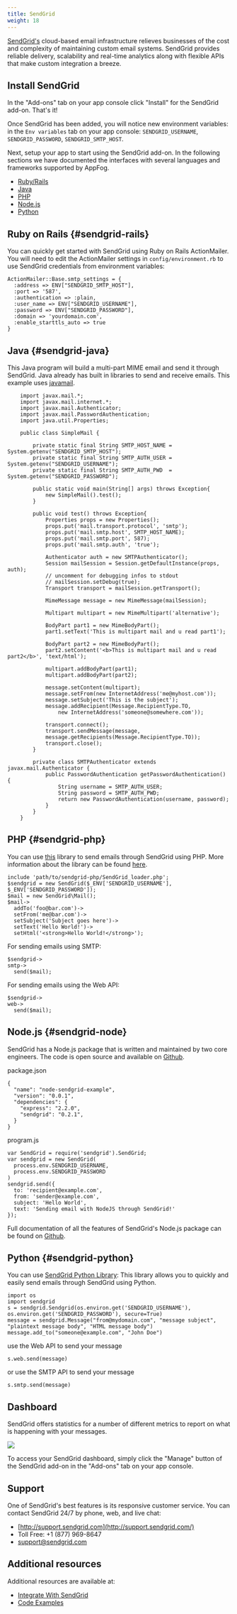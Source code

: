 ```yaml
---
title: SendGrid
weight: 18 
---
```


[SendGrid's](https://sendgrid.com) cloud-based email infrastructure relieves businesses of the cost and complexity of maintaining custom email systems. SendGrid provides reliable delivery, scalability and real-time analytics along with flexible APIs that make custom integration a breeze.

## Install SendGrid

In the "Add-ons" tab on your app console click "Install" for the SendGrid add-on. That's it!

Once SendGrid has been added, you will notice new environment variables: in the `Env variables` tab on your app console: `SENDGRID_USERNAME`, `SENDGRID_PASSWORD`, `SENDGRID_SMTP_HOST`.

Next, setup your app to start using the SendGrid add-on. In the following sections we have documented the interfaces with several languages and frameworks supported by AppFog.

* [Ruby/Rails](#sendgrid-rails)
* [Java](#sendgrid-java)
* [PHP](#sendgrid-php)
* [Node.js](#sendgrid-node)
* [Python](#sendgrid-python)

## Ruby on Rails {#sendgrid-rails}

You can quickly get started with SendGrid using Ruby on Rails ActionMailer.
You will need to edit the ActionMailer settings in `config/environment.rb` to use SendGrid credentials from environment variables:

    ActionMailer::Base.smtp_settings = {
      :address => ENV["SENDGRID_SMTP_HOST"],
      :port => '587',
      :authentication => :plain,
      :user_name => ENV["SENDGRID_USERNAME"],
      :password => ENV["SENDGRID_PASSWORD"],
      :domain => 'yourdomain.com',
      :enable_starttls_auto => true
    }

## Java {#sendgrid-java}

This Java program will build a multi-part MIME email and send it through SendGrid. Java already has built in libraries to send and receive emails. This example uses [javamail](https://java.net/projects/javamail/pages/Home).

        import javax.mail.*;
        import javax.mail.internet.*;
        import javax.mail.Authenticator;
        import javax.mail.PasswordAuthentication;
        import java.util.Properties;
        
        public class SimpleMail {
        
            private static final String SMTP_HOST_NAME = System.getenv("SENDGRID_SMTP_HOST");
            private static final String SMTP_AUTH_USER = System.getenv("SENDGRID_USERNAME");
            private static final String SMTP_AUTH_PWD  = System.getenv("SENDGRID_PASSWORD");
        
            public static void main(String[] args) throws Exception{
                new SimpleMail().test();
            }
        
            public void test() throws Exception{
                Properties props = new Properties();
                props.put('mail.transport.protocol', 'smtp');
                props.put('mail.smtp.host', SMTP_HOST_NAME);
                props.put('mail.smtp.port', 587);
                props.put('mail.smtp.auth', 'true');
        
                Authenticator auth = new SMTPAuthenticator();
                Session mailSession = Session.getDefaultInstance(props, auth);
                // uncomment for debugging infos to stdout
                // mailSession.setDebug(true);
                Transport transport = mailSession.getTransport();
        
                MimeMessage message = new MimeMessage(mailSession);
        
                Multipart multipart = new MimeMultipart('alternative');
        
                BodyPart part1 = new MimeBodyPart();
                part1.setText('This is multipart mail and u read part1');
        
                BodyPart part2 = new MimeBodyPart();
                part2.setContent('<b>This is multipart mail and u read part2</b>', 'text/html');
        
                multipart.addBodyPart(part1);
                multipart.addBodyPart(part2);
        
                message.setContent(multipart);
                message.setFrom(new InternetAddress('me@myhost.com'));
                message.setSubject('This is the subject');
                message.addRecipient(Message.RecipientType.TO,
                    new InternetAddress('someone@somewhere.com'));
        
                transport.connect();
                transport.sendMessage(message,
                message.getRecipients(Message.RecipientType.TO));
                transport.close();
            }
        
            private class SMTPAuthenticator extends javax.mail.Authenticator {
                public PasswordAuthentication getPasswordAuthentication() {
                    String username = SMTP_AUTH_USER;
                    String password = SMTP_AUTH_PWD;
                    return new PasswordAuthentication(username, password);
                }
            }
        }


## PHP {#sendgrid-php}

You can use [this](https://github.com/sendgrid/sendgrid-php) library to send emails through SendGrid using PHP.
More information about the library can be found [here](http://sendgrid.com/docs/Code_Examples/php.html).

    include 'path/to/sendgrid-php/SendGrid_loader.php';
    $sendgrid = new SendGrid($_ENV['SENDGRID_USERNAME'], $_ENV['SENDGRID_PASSWORD']);
    $mail = new SendGrid\Mail();
    $mail->
      addTo('foo@bar.com')->
      setFrom('me@bar.com')->
      setSubject('Subject goes here')->
      setText('Hello World!')->
      setHtml('<strong>Hello World!</strong>');


For sending emails using SMTP:

    $sendgrid->
    smtp->
      send($mail);


For sending emails using the Web API:

    $sendgrid->
    web->
      send($mail);


## Node.js {#sendgrid-node}

SendGrid has a Node.js package that is written and maintained by two core engineers. The code is open source and available on [Github](https://github.com/sendgrid/sendgrid-nodejs).

package.json

    {
      "name": "node-sendgrid-example",
      "version": "0.0.1",
      "dependencies": {
        "express": "2.2.0",
        "sendgrid": "0.2.1",
      }
    }

program.js

    var SendGrid = require('sendgrid').SendGrid;
    var sendgrid = new SendGrid(
      process.env.SENDGRID_USERNAME,
      process.env.SENDGRID_PASSWORD
    )
    sendgrid.send({
      to: 'recipient@example.com',
      from: 'sender@example.com',
      subject: 'Hello World',
      text: 'Sending email with NodeJS through SendGrid!'
    });

Full documentation of all the features of SendGrid's Node.js package can be found on [Github](https://github.com/sendgrid/sendgrid-nodejs).

## Python {#sendgrid-python}

You can use [SendGrid Python Library](https://github.com/sendgrid/sendgrid-python):
This library allows you to quickly and easily send emails through SendGrid using Python.

    import os
    import sendgrid
    s = sendgrid.Sendgrid(os.environ.get('SENDGRID_USERNAME'), os.environ.get('SENDGRID_PASSWORD'), secure=True)
    message = sendgrid.Message("from@mydomain.com", "message subject", "plaintext message body", "HTML message body")
    message.add_to("someone@example.com", "John Doe")
    
use the Web API to send your message

    s.web.send(message)

or use the SMTP API to send your message

    s.smtp.send(message)

## Dashboard

SendGrid offers statistics for a number of different metrics to report on what is happening with your messages.

<img src="http://static.sendgrid.com.s3.amazonaws.com/images/delivery_metrics.png" class="screenshot" />

To access your SendGrid dashboard, simply click the "Manage" button of the SendGrid add-on in the "Add-ons" tab on your app console.

## Support

One of SendGrid's best features is its responsive customer service. You can contact SendGrid 24/7 by phone, web, and live chat:

* [http://support.sendgrid.com](http://support.sendgrid.com/)
* Toll Free: +1 (877) 969-8647
* [support@sendgrid.com](mailto:support@sendgrid.com)


## Additional resources

Additional resources are available at:

* [Integrate With SendGrid](http://sendgrid.com/docs/Integrate/index.html)
* [Code Examples](http://sendgrid.com/docs/Code_Examples/index.html)
